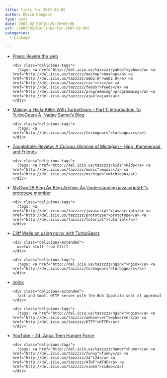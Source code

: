 ```yaml
---
title: links for 2007-02-09
author: Kevin Dangoor
type: post
date: 2007-02-09T16:25:39+00:00
url: /2007/02/09/links-for-2007-02-09/
categories:
  - Linkage

---
```

<ul class="delicious">
  <li>
    <div class="delicious-link">
      <a href="http://pipes.yahoo.com/">Pipes: Rewire the web</a>
    </div>
    
    <div class="delicious-tags">
      (tags: <a href="http://del.icio.us/tazzzzz/yahoo">yahoo</a> <a href="http://del.icio.us/tazzzzz/mashup">mashup</a> <a href="http://del.icio.us/tazzzzz/web2.0">web2.0</a> <a href="http://del.icio.us/tazzzzz/rss">rss</a> <a href="http://del.icio.us/tazzzzz/feeds">feeds</a> <a href="http://del.icio.us/tazzzzz/programming">programming</a> <a href="http://del.icio.us/tazzzzz/ajax">ajax</a>)
    </div>
  </li>
  
  <li>
    <div class="delicious-link">
      <a href="http://www.thesamet.com/blog/2007/02/08/making-a-flickr-killer-with-turbogears-part-1-introduction-to-turbogears/">Making a Flickr Killer With TurboGears &#8211; Part 1: Introduction To TurboGears Â· Nadav Samet&#8217;s Blog</a>
    </div>
    
    <div class="delicious-tags">
      (tags: <a href="http://del.icio.us/tazzzzz/turbogears">turbogears</a>)
    </div>
  </li>
  
  <li>
    <div class="delicious-link">
      <a href="http://www.zooglobble.com/archives/2007/01/review_a_curious_glimpse_of_mi.html">Zooglobble: Review: A Curious Glimpse of Michigan &#8211; Hipp, Kammeraad, and Friends</a>
    </div>
    
    <div class="delicious-tags">
      (tags: <a href="http://del.icio.us/tazzzzz/kids">kids</a> <a href="http://del.icio.us/tazzzzz/music">music</a> <a href="http://del.icio.us/tazzzzz/michigan">michigan</a>)
    </div>
  </li>
  
  <li>
    <div class="delicious-link">
      <a href="http://www.myowndb.com/blog/?p=26">MyOwnDB Blog Â» Blog Archive Â» Understanding javascriptâ€™s prototype member</a>
    </div>
    
    <div class="delicious-tags">
      (tags: <a href="http://del.icio.us/tazzzzz/javascript">javascript</a> <a href="http://del.icio.us/tazzzzz/prototype">prototype</a> <a href="http://del.icio.us/tazzzzz/tutorial">tutorial</a>)
    </div>
  </li>
  
  <li>
    <div class="delicious-link">
      <a href="http://blog.twisty-industries.com/users/cliff/tag/nginx">Cliff Wells on using nginx with TurboGears</a>
    </div>
    
    <div class="delicious-extended">
      useful stuff from Cliff
    </div>
    
    <div class="delicious-tags">
      (tags: <a href="http://del.icio.us/tazzzzz/nginx">nginx</a> <a href="http://del.icio.us/tazzzzz/turbogears">turbogears</a>)
    </div>
  </li>
  
  <li>
    <div class="delicious-link">
      <a href="http://nginx.net/">nginx</a>
    </div>
    
    <div class="delicious-extended">
      fast and small HTTP server with the Bob Ippolito seal of approval
    </div>
    
    <div class="delicious-tags">
      (tags: <a href="http://del.icio.us/tazzzzz/nginx">nginx</a> <a href="http://del.icio.us/tazzzzz/webserver">webserver</a> <a href="http://del.icio.us/tazzzzz/HTTP">HTTP</a>)
    </div>
  </li>
  
  <li>
    <div class="delicious-link">
      <a href="http://www.youtube.com/watch?v=ZWUaQVZHzyI">YouTube &#8211; 24: Aqua Teen Hunger Force</a>
    </div>
    
    <div class="delicious-tags">
      (tags: <a href="http://del.icio.us/tazzzzz/humor">humor</a> <a href="http://del.icio.us/tazzzzz/funny">funny</a> <a href="http://del.icio.us/tazzzzz/24">24</a> <a href="http://del.icio.us/tazzzzz/ATHF">ATHF</a> <a href="http://del.icio.us/tazzzzz/video">video</a>)
    </div>
  </li>
</ul>